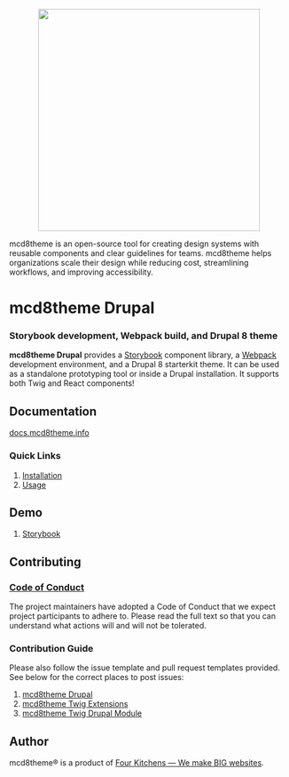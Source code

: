 <p align="center"><img src="https://raw.githubusercontent.com/mcd8theme-ds/documentation/master/.gitbook/assets/logo.png" width="400"/></p>

mcd8theme is an open-source tool for creating design systems with reusable components and clear guidelines for teams. mcd8theme helps organizations scale their design while reducing cost, streamlining workflows, and improving accessibility.

# mcd8theme Drupal

### Storybook development, Webpack build, and Drupal 8 theme

**mcd8theme Drupal** provides a [Storybook](https://storybook.js.org/) component library, a [Webpack](https://webpack.js.org/) development environment, and a Drupal 8 starterkit theme. It can be used as a standalone prototyping tool or inside a Drupal installation. It supports both Twig and React components!

## Documentation

[docs.mcd8theme.info](https://docs.mcd8theme.info/)

### Quick Links

1. [Installation](https://docs.mcd8theme.info/installation/design-system)
2. [Usage](https://docs.mcd8theme.info/usage/commands)

## Demo

1. [Storybook](http://storybook.mcd8theme.info/)

## Contributing

### [Code of Conduct](https://github.com/mcd8theme-ds/mcd8theme-drupal/blob/master/CODE_OF_CONDUCT.md)

The project maintainers have adopted a Code of Conduct that we expect project participants to adhere to. Please read the full text so that you can understand what actions will and will not be tolerated.

### Contribution Guide

Please also follow the issue template and pull request templates provided. See below for the correct places to post issues:

1. [mcd8theme Drupal](https://github.com/mcd8theme-ds/mcd8theme-drupal/issues)
3. [mcd8theme Twig Extensions](https://github.com/mcd8theme-ds/mcd8theme-twig-extensions/issues)
4. [mcd8theme Twig Drupal Module](https://www.drupal.org/project/issues/mcd8theme_twig)

## Author

mcd8theme&reg; is a product of [Four Kitchens &mdash; We make BIG websites](https://fourkitchens.com).
